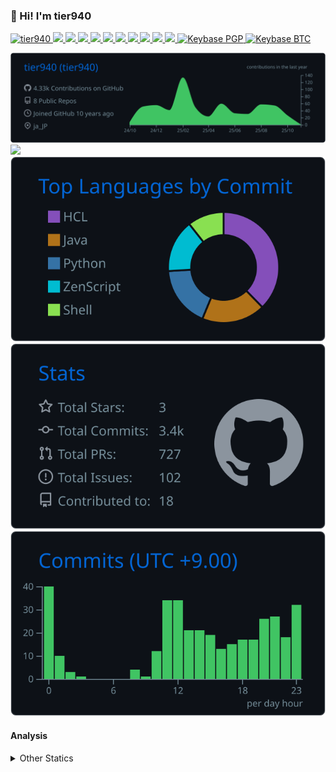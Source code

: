 ### 👋 Hi! I'm tier940

<p align="left"> 
  <a href="https://github.com/tier940/tier940/">
    <img src="https://komarev.com/ghpvc/?username=tier940" alt="tier940" />
  </a>
  <a href="http://twitter.com/tier940">
    <img height="20" src="https://img.shields.io/twitter/follow/tier940?label=Twitter&logo=twitter&style=flat" />
  </a>
  <a href="https://github.com/tier940">
    <img height="20" src="https://img.shields.io/github/followers/tier940?label=follow&logo=github&style=flat" />
  </a>
  <a href="https://www.reddit.com/user/tier940">
    <img height="20" src="https://img.shields.io/reddit/user-karma/combined/tier940?label=Reddit&logo=reddit&style=flat" />
  </a>
  <a href="https://stackoverflow.com/users/17317833/tier940">
    <img height="20" src="https://img.shields.io/stackexchange/stackoverflow/r/17317833?label=StackOverflow&logo=stack-overflow&style=flat" />
  </a>
  <a href="https://zenn.dev/tier940">
    <img height="20" src="https://zenn.badge.nikaera.com/s/tier940/likes" />
  </a>
  <a href="https://zenn.dev/tier940">
    <img height="20" src="https://zenn.badge.nikaera.com/s/tier940/followers" />
  </a>
  <a href="https://zenn.dev/tier940">
    <img height="20" src="https://zenn.badge.nikaera.com/s/tier940/articles" />
  </a>
  <a href="http://qiita.com/tier940">
    <img height="20" src="https://qiita-badge.apiapi.app/s/tier940/posts.svg" />
  </a>
  <a href="http://qiita.com/tier940">
    <img height="20" src="https://qiita-badge.apiapi.app/s/tier940/contributions.svg" />
  </a>
  <a href="https://github.com/tier940/tier940/">
    <img height="20" src="https://github.com/tier940/tier940/actions/workflows/main.yml/badge.svg" />
  </a>
  <a href="https://keybase.io/tier940">
    <img alt="Keybase PGP" src="https://img.shields.io/keybase/pgp/tier940">
  </a>
  <a href="https://keybase.io/tier940">
    <img alt="Keybase BTC" src="https://img.shields.io/keybase/btc/tier940">
  </a>
</p>

[![](https://raw.githubusercontent.com/tier940/tier940/main/profile-summary-card-output/github_dark/0-profile-details.svg)](https://github.com/vn7n24fzkq/github-profile-summary-cards)
[![](https://raw.githubusercontent.com/tier940/tier940/main/profile-summary-card-output/github_dark/1-repos-per-language.svg)](https://github.com/vn7n24fzkq/github-profile-summary-cards) [![](https://raw.githubusercontent.com/tier940/tier940/main/profile-summary-card-output/github_dark/2-most-commit-language.svg)](https://github.com/vn7n24fzkq/github-profile-summary-cards)
[![](https://raw.githubusercontent.com/tier940/tier940/main/profile-summary-card-output/github_dark/3-stats.svg)](https://github.com/vn7n24fzkq/github-profile-summary-cards) [![](https://raw.githubusercontent.com/tier940/tier940/main/profile-summary-card-output/github_dark/4-productive-time.svg)](https://github.com/vn7n24fzkq/github-profile-summary-cards)


#### Analysis
<!-- <img height="150" src="https://github.com/tier940/tier940/blob/master/images/stat.svg" alt="Alternative Text"/> -->

<details>
  <summary>Other Statics</summary>
  <!--START_SECTION:waka-->
![Code Time](http://img.shields.io/badge/Code%20Time-4%2C265%20hrs%2023%20mins-blue)

**🐱 My GitHub Data** 

> 📦 34.0 kB Used in GitHub's Storage 
 > 
> 💼 Opted to Hire
 > 
> 📜 8 Public Repositories 
 > 
> 🔑 5 Private Repositories 
 > 
**I'm an Early 🐤** 

```text
🌞 Morning                171 commits         ██████░░░░░░░░░░░░░░░░░░░   22.38 % 
🌆 Daytime                299 commits         ██████████░░░░░░░░░░░░░░░   39.14 % 
🌃 Evening                216 commits         ███████░░░░░░░░░░░░░░░░░░   28.27 % 
🌙 Night                  78 commits          ███░░░░░░░░░░░░░░░░░░░░░░   10.21 % 
```
📅 **I'm Most Productive on Friday** 

```text
Monday                   62 commits          ██░░░░░░░░░░░░░░░░░░░░░░░   08.12 % 
Tuesday                  96 commits          ███░░░░░░░░░░░░░░░░░░░░░░   12.57 % 
Wednesday                111 commits         ████░░░░░░░░░░░░░░░░░░░░░   14.53 % 
Thursday                 64 commits          ██░░░░░░░░░░░░░░░░░░░░░░░   08.38 % 
Friday                   204 commits         ███████░░░░░░░░░░░░░░░░░░   26.70 % 
Saturday                 80 commits          ███░░░░░░░░░░░░░░░░░░░░░░   10.47 % 
Sunday                   147 commits         █████░░░░░░░░░░░░░░░░░░░░   19.24 % 
```


📊 **This Week I Spent My Time On** 

```text
🕑︎ Time Zone: Asia/Tokyo

💬 Programming Languages: 
Other                    32 hrs 36 mins      ████████████████████████░   94.32 % 
YAML                     1 hr 7 mins         █░░░░░░░░░░░░░░░░░░░░░░░░   03.27 % 
Java                     27 mins             ░░░░░░░░░░░░░░░░░░░░░░░░░   01.32 % 
Markdown                 10 mins             ░░░░░░░░░░░░░░░░░░░░░░░░░   00.49 % 
INI                      5 mins              ░░░░░░░░░░░░░░░░░░░░░░░░░   00.24 % 

🔥 Editors: 
Edge                     32 hrs 37 mins      ████████████████████████░   94.39 % 
VS Code                  1 hr 24 mins        █░░░░░░░░░░░░░░░░░░░░░░░░   04.09 % 
IntelliJ IDEA            31 mins             ░░░░░░░░░░░░░░░░░░░░░░░░░   01.53 % 

💻 Operating System: 
Windows                  32 hrs 20 mins      ███████████████████████░░   93.57 % 
Mac                      2 hrs 13 mins       ██░░░░░░░░░░░░░░░░░░░░░░░   06.43 % 
```

**I Mostly Code in Java** 

```text
Java                     13 repos            ████████████░░░░░░░░░░░░░   48.15 % 
Python                   2 repos             ██░░░░░░░░░░░░░░░░░░░░░░░   07.41 % 
ZenScript                2 repos             ██░░░░░░░░░░░░░░░░░░░░░░░   07.41 % 
Astro                    1 repo              █░░░░░░░░░░░░░░░░░░░░░░░░   03.70 % 
HTML                     1 repo              █░░░░░░░░░░░░░░░░░░░░░░░░   03.70 % 
```



**Timeline**

![Lines of Code chart](https://raw.githubusercontent.com/tier940/tier940/main/assets/bar_graph.png)


 Last Updated on 10/08/2024 00:29:25 UTC
<!--END_SECTION:waka-->
</details>
